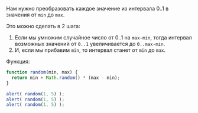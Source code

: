 Нам нужно преобразовать каждое значение из интервала 0..1 в значения от `min` до `max`.

Это можно сделать в 2 шага:

1. Если мы умножим случайное число от 0..1 на `max-min`, тогда интервал возможных значений от `0..1` увеличивается до `0..max-min`.
2. И, если мы прибавим `min`, то интервал станет от `min` до `max`.

Функция:

```js run
function random(min, max) {
  return min + Math.random() * (max - min);
}

alert( random(1, 5) ); 
alert( random(1, 5) ); 
alert( random(1, 5) ); 
```

